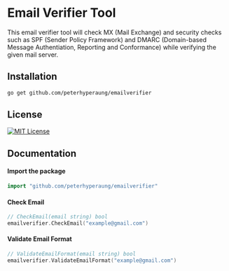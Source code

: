 # Email Verifier Tool

This email verifier tool will check  MX (Mail Exchange) and security checks such as SPF (Sender Policy Framework) and DMARC (Domain-based Message Authentiation, Reporting and Conformance) while verifying the given mail server.
## Installation


```bash
go get github.com/peterhyperaung/emailverifier
```
    
## License
[![MIT License](https://img.shields.io/badge/License-MIT-green.svg)](https://choosealicense.com/licenses/mit/)


## Documentation

#### Import the package
```go
import "github.com/peterhyperaung/emailverifier"
```

#### Check Email

```go
// CheckEmail(email string) bool
emailverifier.CheckEmail("example@gmail.com")
```

#### Validate Email Format

```go
// ValidateEmailFormat(email string) bool
emailverifier.ValidateEmailFormat("example@gmail.com")
```



